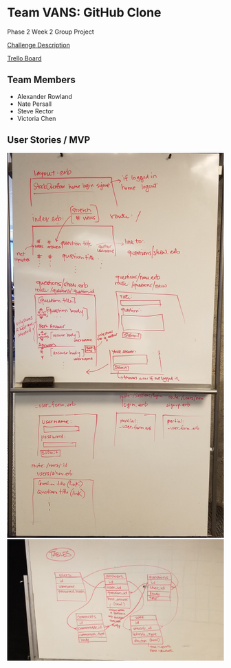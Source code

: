 # Team VANS: GitHub Clone
Phase 2 Week 2 Group Project

[Challenge Description](https://github.com/sf-rock-doves-2017/sinatra-overflow-challenge)

[Trello Board](https://trello.com/githubcloneproject)

## Team Members
* Alexander Rowland
* Nate Persall
* Steve Rector
* Victoria Chen

## User Stories / MVP
![Image of wireframes](./20170629_115247.jpg)
![Image of schema](./20170629_115703.jpg)
